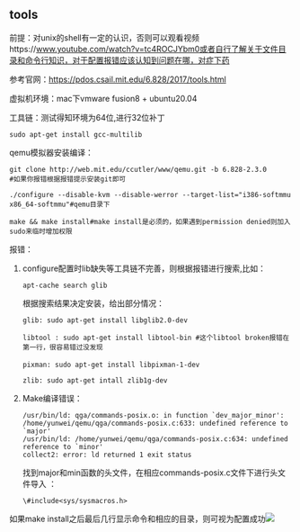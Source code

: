 ## tools

前提：对unix的shell有一定的认识，否则可以观看视频https://www.youtube.com/watch?v=tc4ROCJYbm0或者自行了解关于文件目录和命令行知识，对于配置报错应该认知到问题在哪，对症下药

参考官网：https://pdos.csail.mit.edu/6.828/2017/tools.html



虚拟机环境：mac下vmware fusion8 + ubuntu20.04

工具链：测试得知环境为64位,进行32位补丁

```
sudo apt-get install gcc-multilib
```

qemu模拟器安装编译：

```
git clone http://web.mit.edu/ccutler/www/qemu.git -b 6.828-2.3.0                               #如果你报错根据报错提示安装git即可

./configure --disable-kvm --disable-werror --target-list="i386-softmmu x86_64-softmmu"#qemu目录下

make && make install#make install是必须的，如果遇到permission denied则加入sudo来临时增加权限

```

报错：

1. configure配置时lib缺失等工具链不完善，则根据报错进行搜索,比如：

   ```
   apt-cache search glib
   ```

   根据搜索结果决定安装，给出部分情况：

   ```
   glib: sudo apt-get install libglib2.0-dev
   
   libtool : sudo apt-get install libtool-bin #这个libtool broken报错在第一行，很容易错过没发现
   
   pixman: sudo apt-get install libpixman-1-dev　　
   
   zlib: sudo apt-get intall zlib1g-dev
   ```

   

2. Make编译错误：

   ```
   /usr/bin/ld: qga/commands-posix.o: in function `dev_major_minor':
   /home/yunwei/qemu/qga/commands-posix.c:633: undefined reference to `major'
   /usr/bin/ld: /home/yunwei/qemu/qga/commands-posix.c:634: undefined reference to `minor'
   collect2: error: ld returned 1 exit status
   ```

   找到major和min函数的头文件，在相应commands-posix.c文件下进行头文件导入 ：

   ```
   \#include<sys/sysmacros.h>
   ```

如果make install之后最后几行显示命令和相应的目录，则可视为配置成功![](https://tva1.sinaimg.cn/large/008i3skNgy1gt5qfepwxqj614o0a6mzm02.jpg)
